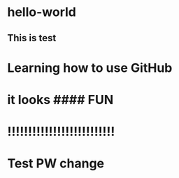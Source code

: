 # hello-world
## This is test
# Learning how to use GitHub
# it looks #### FUN ###
#  !!!!!!!!!!!!!!!!!!!!!!!!!!
# Test PW change